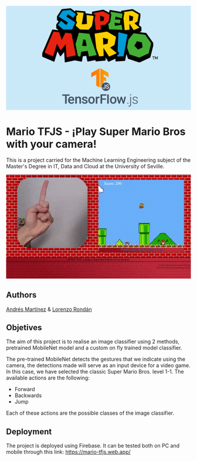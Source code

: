 ![Logo](/media/Logo.png)

# Mario TFJS - ¡Play Super Mario Bros with your camera!

This is a project carried for the Machine Learning Engineering subject of the Master's Degree in 
IT, Data and Cloud at the University of Seville.

![Demo](/media/Demo.gif)


## Authors

[Andrés Martínez](https://github.com/amg98) & [Lorenzo Rondán](https://github.com/LorenRd)

## Objetives

The aim of this project is to realise an image classifier using 2 methods, pretrained MobileNet model and a custom on fly trained model classifier.

The pre-trained MobileNet detects the gestures that we indicate using the camera, the detections made will serve as an input device for a video game. In this case, we have selected the classic Super Mario Bros. level 1-1. The available actions are the following:

- Forward
- Backwards
- Jump

Each of these actions are the possible classes of the image classifier.

## Deployment

The project is deployed using Firebase. It can be tested both on PC and mobile through this link: https://mario-tfjs.web.app/
